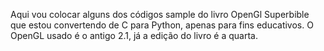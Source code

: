 Aqui vou colocar alguns dos códigos sample do livro OpenGl Superbible que estou convertendo de C para Python, apenas para fins educativos. O OpenGL usado é o antigo 2.1, já a edição do livro é a quarta.
